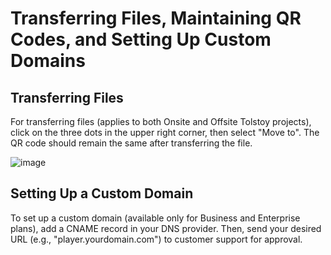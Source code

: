 # Transferring Files, Maintaining QR Codes, and Setting Up Custom Domains

## Transferring Files

For transferring files (applies to both Onsite and Offsite Tolstoy projects), click on the three dots in the upper right corner, then select "Move to". The QR code should remain the same after transferring the file.

![image](https://github.com/user-attachments/assets/06dc7c40-8bb1-47f7-9373-b4b228cfaf48)

## Setting Up a Custom Domain

To set up a custom domain (available only for Business and Enterprise plans), add a CNAME record in your DNS provider. Then, send your desired URL (e.g., "player.yourdomain.com") to customer support for approval.